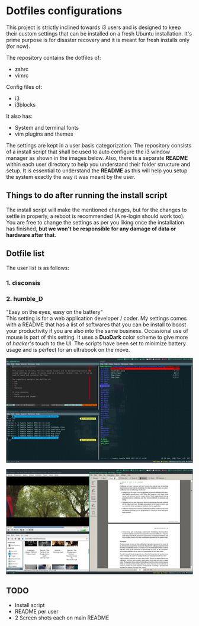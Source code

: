 # Dotfiles configurations

This project is strictly inclined towards i3 users and is designed to keep their custom settings that can be installed on a fresh Ubuntu installation. It's prime purpose is for disaster recovery and it is meant for fresh installs only (for now).

The repository contains the dotfiles of:
* zshrc
* vimrc

Config files of: 
* i3
* i3blocks  

It also has:
* System and terminal fonts
* vim plugins and themes

The settings are kept in a user basis categorization. The repository consists of a install script that shall be used to auto configure the i3 window manager as shown in the images below. Also, there is a separate **README** within each user directory to help you understand their folder structure and setup. It is essential to understand the **README** as this will help you setup the system exactly the way it was meant by the user.

## Things to do after running the install script  
The install script will make the mentioned changes, but for the changes to settle in properly, a reboot is recommended (A re-login should work too).  
You are free to change the settings as per you liking once the installation has finished, **but we won't be responsible for any damage of data or hardware after that**.

## Dotfile list
The user list is as follows:
### 1. disconsis

### 2. humble_D
"Easy on the eyes, easy on the battery"  
This setting is for a web application developer / coder. My settings comes with a README that has a list of softwares that you can be install to boost your productivity if you are also into the same business. Occasional use of mouse is part of this setting. It uses a **DuoDark** color scheme to give more of *hacker's* touch to the UI. The scripts have been set to minimize battery usage and is perfect for an ultrabook on the move.

![terminal on humble_D](/images/humble_D/terminal.jpg)

![normal use on humble_D](/images/humble_D/normal.jpg)

## TODO
* Install script
* README per user
* 2 Screen shots each on main README

